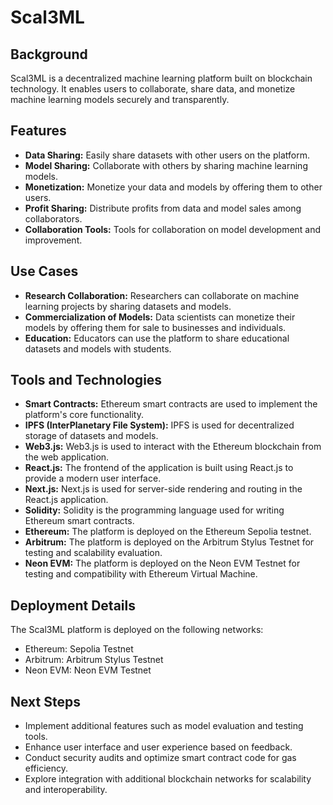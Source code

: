 # Scal3ML

## Background
Scal3ML is a decentralized machine learning platform built on blockchain technology. It enables users to collaborate, share data, and monetize machine learning models securely and transparently.

## Features
- **Data Sharing:** Easily share datasets with other users on the platform.
- **Model Sharing:** Collaborate with others by sharing machine learning models.
- **Monetization:** Monetize your data and models by offering them to other users.
- **Profit Sharing:** Distribute profits from data and model sales among collaborators.
- **Collaboration Tools:** Tools for collaboration on model development and improvement.

## Use Cases
- **Research Collaboration:** Researchers can collaborate on machine learning projects by sharing datasets and models.
- **Commercialization of Models:** Data scientists can monetize their models by offering them for sale to businesses and individuals.
- **Education:** Educators can use the platform to share educational datasets and models with students.

## Tools and Technologies
- **Smart Contracts:** Ethereum smart contracts are used to implement the platform's core functionality.
- **IPFS (InterPlanetary File System):** IPFS is used for decentralized storage of datasets and models.
- **Web3.js:** Web3.js is used to interact with the Ethereum blockchain from the web application.
- **React.js:** The frontend of the application is built using React.js to provide a modern user interface.
- **Next.js:** Next.js is used for server-side rendering and routing in the React.js application.
- **Solidity:** Solidity is the programming language used for writing Ethereum smart contracts.
- **Ethereum:** The platform is deployed on the Ethereum Sepolia testnet.
- **Arbitrum:** The platform is deployed on the Arbitrum Stylus Testnet for testing and scalability evaluation.
- **Neon EVM:** The platform is deployed on the Neon EVM Testnet for testing and compatibility with Ethereum Virtual Machine.


## Deployment Details
The Scal3ML platform is deployed on the following networks:
- Ethereum: Sepolia Testnet
- Arbitrum: Arbitrum Stylus Testnet
- Neon EVM: Neon EVM Testnet


## Next Steps
- Implement additional features such as model evaluation and testing tools.
- Enhance user interface and user experience based on feedback.
- Conduct security audits and optimize smart contract code for gas efficiency.
- Explore integration with additional blockchain networks for scalability and interoperability.
